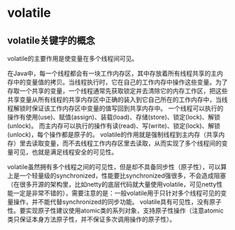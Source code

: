 # volatile

## volatile关键字的概念

volatile的主要作用是使变量在多个线程间可见。

  在Java中，每一个线程都会有一块工作内存区，其中存放着所有线程共享的主内存中的变量值的拷贝。当线程执行时，它在自己的工作内存中操作这些变量。为了存取一个共享的变量，一个线程通常先获取锁定并去清除它的内存工作区，把这些共享变量从所有线程的共享内存区中正确的装入到它自己所在的工作内存中，当线程解锁时保证该工作内存区中变量的值写回到共享内存中。
  一个线程可以执行的操作有使用(use)、赋值(assign)、装载(load)、存储(store)、锁定(lock)、解锁(unlock)。
  而主内存可以执行的操作有读(read)、写(write)、锁定(lock)、解锁(unlock)，每个操作都是原子的。
  volatile的作用就是强制线程到主内存（共享内存）里去读取变量，而不去线程工作内存区里去读取，从而实现了多个线程间的变量可见，也就是满足线程安全的可见性。
  
  volatile虽然拥有多个线程之间的可见性，但是却不具备同步性（原子性），可以算上是一个轻量级的synchronized，性能要比synchronized强很多，不会造成阻塞（在很多开源的架构里，比如netty的底层代码就大量使用volatile，可见netty性能一定是非常不错的），需要注意的是：一般volatile用于只针对多个线程可见的变量操作，并不能代替synchronized的同步功能。
  volatile具有可见性，没有原子性。要实现原子性建议使用atomic类的系列对象，支持原子性操作（注意atomic类只保证本身方法原子性，并不保证多次调用操作的原子性）。
  



